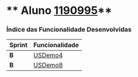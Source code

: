 ** Aluno [1190995](./)** 
===============================


### Índice das Funcionalidade Desenvolvidas ###


| Sprint | Funcionalidade     |
| ------ | ------------------ |
| **B**  | [USDemo4](USDemo4) |
| **B**  | [USDemo8](USDemo8) |